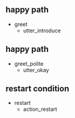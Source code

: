 ## happy path
* greet
    - utter_introduce

## happy path
* greet_polite
    - utter_okay

## restart condition
* restart
    - action_restart
